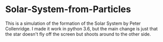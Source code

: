 # Solar-System-from-Particles
This is a simulation of the formation of the Solar System by Peter Collenridge. I made it work in python 3.6, but the main change is just that the star doesn't fly off the screen but shoots around to the other side.
